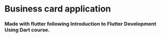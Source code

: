 # Business card application 
### Made with flutter following Introduction to Flutter Development Using Dart course.
